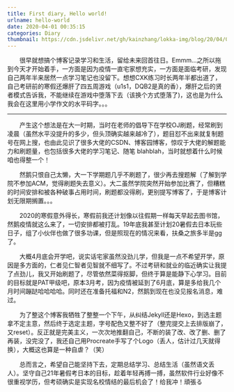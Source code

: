 ```yaml
---
title: First diary, Hello world!
urlname: hello-world
date: 2020-04-01 00:35:15
categories: Diary
thumbnail: https://cdn.jsdelivr.net/gh/kainzhang/lokka-img/blog/20/04/01/200401-diary-thumbnail.jpg
---
```


&emsp;&emsp;很早就想搞个博客记录学习和生活，留给未来回首往日。Emmm...之所以拖到今天才开始着手，一方面是因为疫情一直宅家想充实，一方面是面临考研，发现自己两年半来居然一点学习笔记也没留下。想想CXK练习时长两年半都出道了，自己考研前的寒假还爆肝了四五周游戏（u1s1，DQB2是真的香），爆肝之后的贤者模式告诉我，不能继续在游戏中堕落下去（该换个方式堕落了)，这也是为什么我会在这里用小学作文的水平码字。。。

<!--more-->

----

&emsp;&emsp;产生这个想法是在大一时期，当时在老师的倡导下在学校OJ刷题，经常刷到凌晨（虽然水平没提升的多少，但头顶确实越来越冷了），题目怼不出来就复制题号在网上搜，也由此见识了很多大佬的CSDN、博客园博客，惊叹于大佬的解题能力和刷题量，也包括很多大佬的学习笔记、随笔 blahblah，当时就想着什么时候咱也得整一个！

&emsp;&emsp;然鹅只恨自己太懒，大一下学期题几乎不刷题了，很少再去搜题解（了解到学院不参加ACM，觉得刷题失去意义）。大二虽然学院突然开始参加比赛了，但糟糕的时间安排和被各种破事占用时间，刷题都没得刷，更别提写博客了，于是博客计划无限期搁置。。。

&emsp;&emsp;2020的寒假意外得长，寒假前我还计划像以往假期一样每天早起去图书馆，然鹅疫情就这么来了，一切安排都被打乱。19年底我甚至计划20暑假去日本玩些日子，组了小伙伴也做了很多功课，但是照现在的情况来看，扶桑之旅多半是gg了。

&emsp;&emsp;大概4月底会开学吧，说实话宅家虽然没劲儿学，但我是一点不希望开学，原因是多方面的，仁者见仁智者见智就不细写了。不过考研和就业的临近确实让我提了点劲儿，我又开始刷题了，尽管依然菜得抠脚，但终于算是能静下心学习。目前的目标就是PAT甲级吧，原本3月考，因为疫情被延到了6月底，算是多给我几个月时间蹦跶哈哈哈哈。同时还在准备托福和N2，然鹅到现在也没见报名消息，难过。

&emsp;&emsp;为了整这个博客我牺牲了整整一个下午，从纠结Jekyll还是Hexo，到选主题拿不定主意，然后终于选定主题，字号配色又整不好了（整完提交上去排版崩了，又reset）。反正就是完美主义，一次次地推翻自己，不断的装了改、改了删、删了再装，没完没了，我还自己用Procreate手写了个Logo（丢人，估计过几天就得换），大概这也算是一种自虐？（笑）

&emsp;&emsp;总而言之，希望自己能坚持下去，定期总结学习、总结生活（虽然语文丢人）。坚守自己21年暑假考日本的目标，趁着年轻再搏一搏，虽然软件行业好像不很重视学历，但考硕确实是实现名校情结的最后机会了！给我冲！頑張る